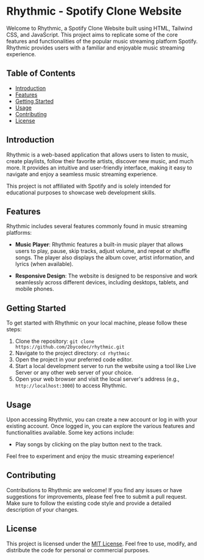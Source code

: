 # Rhythmic - Spotify Clone Website

Welcome to Rhythmic, a Spotify Clone Website built using HTML, Tailwind CSS, and JavaScript. This project aims to replicate some of the core features and functionalities of the popular music streaming platform Spotify. Rhythmic provides users with a familiar and enjoyable music streaming experience.

## Table of Contents
- [Introduction](#introduction)
- [Features](#features)
- [Getting Started](#getting-started)
- [Usage](#usage)
- [Contributing](#contributing)
- [License](#license)

## Introduction

Rhythmic is a web-based application that allows users to listen to music, create playlists, follow their favorite artists, discover new music, and much more. It provides an intuitive and user-friendly interface, making it easy to navigate and enjoy a seamless music streaming experience.

This project is not affiliated with Spotify and is solely intended for educational purposes to showcase web development skills.

## Features

Rhythmic includes several features commonly found in music streaming platforms:

- **Music Player**: Rhythmic features a built-in music player that allows users to play, pause, skip tracks, adjust volume, and repeat or shuffle songs. The player also displays the album cover, artist information, and lyrics (when available).

- **Responsive Design**: The website is designed to be responsive and work seamlessly across different devices, including desktops, tablets, and mobile phones.

## Getting Started

To get started with Rhythmic on your local machine, please follow these steps:

1. Clone the repository: `git clone https://github.com/2bycodec/rhythmic.git`
2. Navigate to the project directory: `cd rhythmic`
3. Open the project in your preferred code editor.
4. Start a local development server to run the website using a tool like Live Server or any other web server of your choice.
5. Open your web browser and visit the local server's address (e.g., `http://localhost:3000`) to access Rhythmic.

## Usage

Upon accessing Rhythmic, you can create a new account or log in with your existing account. Once logged in, you can explore the various features and functionalities available. Some key actions include:

- Play songs by clicking on the play button next to the track.

Feel free to experiment and enjoy the music streaming experience!

## Contributing

Contributions to Rhythmic are welcome! If you find any issues or have suggestions for improvements, please feel free to submit a pull request. Make sure to follow the existing code style and provide a detailed description of your changes.

## License

This project is licensed under the [MIT License](LICENSE). Feel free to use, modify, and distribute the code for personal or commercial purposes.

